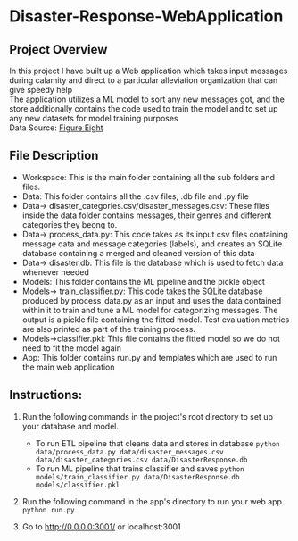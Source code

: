 # Disaster-Response-WebApplication

## Project Overview
In this project I have built up a Web application which takes input messages during calamity and direct to a particular alleviation organization that can give speedy help
<br> The application utilizes a ML model to sort any new messages got, and the store additionally contains the code used to train the model and to set up any new datasets for model training purposes
<br>Data Source: [Figure Eight](https://www.figure-eight.com/data-for-everyone/)
<br>
## File Description
* Workspace: This is the main folder containing all the sub folders and files.
* Data: This folder contains all the .csv files, .db file and .py file
* Data-> disaster_categories.csv/disaster_messages.csv: These files inside the data folder contains messages, their genres and different categories they beong to.
* Data-> process_data.py: This code takes as its input csv files containing message data and message categories (labels), and creates an SQLite database containing a merged and cleaned version of this data
* Data-> disaster.db: This file is the database which is used to fetch data whenever needed
* Models: This folder contains the ML pipeline and the pickle object
* Models-> train_classifier.py: This code takes the SQLite database produced by process_data.py as an input and uses the data contained within it to train and tune a ML model for categorizing messages. The output is a pickle file containing the fitted model. Test evaluation metrics are also printed as part of the training process.
* Models->classifier.pkl: This file contains the fitted model so we do not need to fit the model again
* App: This folder contains run.py and templates which are used to run the main web application

## Instructions:
1. Run the following commands in the project's root directory to set up your database and model.

    - To run ETL pipeline that cleans data and stores in database
        `python data/process_data.py data/disaster_messages.csv data/disaster_categories.csv data/DisasterResponse.db`
    - To run ML pipeline that trains classifier and saves
        `python models/train_classifier.py data/DisasterResponse.db models/classifier.pkl`

2. Run the following command in the app's directory to run your web app.
    `python run.py`

3. Go to http://0.0.0.0:3001/ or localhost:3001
